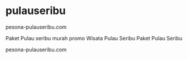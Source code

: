 # pulauseribu
pesona-pulauseribu.com


Paket Pulau seribu murah
promo Wisata Pulau Seribu
Paket Pulau Seribu

pesona-pulauseribu.com 
